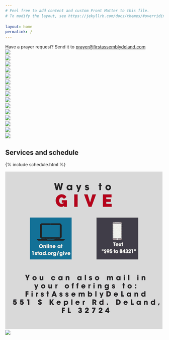 ```yaml
---
# Feel free to add content and custom Front Matter to this file.
# To modify the layout, see https://jekyllrb.com/docs/themes/#overriding-theme-defaults

layout: home
permalink: /
---
```


<div class="component-live"></div>

<div class="schedule row">
    <div class="col-xs-12 col-sm-12 col-md-12 col-lg-12">
        <div>
            Have a prayer request? Send it to <a href="emailto:prayer@firstassemblydeland.com">prayer@firstassemblydeland.com</a>
        </div>
    </div>
</div>

<div class="row">
    <div class="col-xs-12 col-sm-12 col-md-4 col-lg-4 promotion">
        <a href="https://dl.dropboxusercontent.com/s/rtcrs9zgbtjlmu4/promo1.jpg?dl=0" target="_blank"><img class="image-responsive" src="https://dl.dropboxusercontent.com/s/rtcrs9zgbtjlmu4/promo1.jpg?dl=0" /></a>
    </div>
    <div class="col-xs-12 col-sm-12 col-md-4 col-lg-4 promotion">
        <a href="https://dl.dropboxusercontent.com/s/q0n56vzk36cx0cr/promo2.jpg?dl=0" target="_blank"><img class="image-responsive" src="https://dl.dropboxusercontent.com/s/q0n56vzk36cx0cr/promo2.jpg?dl=0" /></a>
    </div>
    <div class="col-xs-12 col-sm-12 col-md-4 col-lg-4 promotion">
        <a href="https://dl.dropboxusercontent.com/s/fs5eyglk7h97vqu/promo3.jpg?dl=0" target="_blank"><img class="image-responsive" src="https://dl.dropboxusercontent.com/s/fs5eyglk7h97vqu/promo3.jpg?dl=0" /></a>
    </div>
    <div class="col-xs-12 col-sm-12 col-md-4 col-lg-4 promotion">
        <a href="https://dl.dropboxusercontent.com/s/npw7hyup1n5i7oh/promo4.jpg?dl=0" target="_blank"><img class="image-responsive" src="https://dl.dropboxusercontent.com/s/npw7hyup1n5i7oh/promo4.jpg?dl=0" /></a>
    </div>
    <div class="col-xs-12 col-sm-12 col-md-4 col-lg-4 promotion">
        <a href="https://dl.dropboxusercontent.com/s/0oq7bjesevsj0fq/promo5.jpg?dl=0" target="_blank"><img class="image-responsive" src="https://dl.dropboxusercontent.com/s/0oq7bjesevsj0fq/promo5.jpg?dl=0" /></a>
    </div>
    <div class="col-xs-12 col-sm-12 col-md-4 col-lg-4 promotion">
        <a href="https://dl.dropboxusercontent.com/s/avhta1hfxa1yfr8/promo6.jpg?dl=0" target="_blank"><img class="image-responsive" src="https://dl.dropboxusercontent.com/s/avhta1hfxa1yfr8/promo6.jpg?dl=0" /></a>
    </div>
    <div class="col-xs-12 col-sm-12 col-md-4 col-lg-4 promotion">
        <a href="https://dl.dropboxusercontent.com/s/ur98onun735re0m/promo7.jpg?dl=0" target="_blank"><img class="image-responsive" src="https://dl.dropboxusercontent.com/s/ur98onun735re0m/promo7.jpg?dl=0" /></a>
    </div>
    <div class="col-xs-12 col-sm-12 col-md-4 col-lg-4 promotion">
        <a href="https://dl.dropboxusercontent.com/s/k3zfuavy7apdqfs/promo8.jpg?dl=0" target="_blank"><img class="image-responsive" src="https://dl.dropboxusercontent.com/s/k3zfuavy7apdqfs/promo8.jpg?dl=0" /></a>
    </div>
    <div class="col-xs-12 col-sm-12 col-md-4 col-lg-4 promotion">
        <a href="https://dl.dropboxusercontent.com/s/aj0nfw5vk00sckp/promo9.jpg?dl=0" target="_blank"><img class="image-responsive" src="https://dl.dropboxusercontent.com/s/aj0nfw5vk00sckp/promo9.jpg?dl=0" /></a>
    </div>
    <div class="col-xs-12 col-sm-12 col-md-4 col-lg-4 promotion">
        <a href="https://dl.dropboxusercontent.com/s/vs0xxhzz4nvq0y8/promo10.jpg?dl=0" target="_blank"><img class="image-responsive" src="https://dl.dropboxusercontent.com/s/vs0xxhzz4nvq0y8/promo10.jpg?dl=0" /></a>
    </div>
    <div class="col-xs-12 col-sm-12 col-md-4 col-lg-4 promotion">
        <a href="https://dl.dropboxusercontent.com/s/3yrmxxy8icdyeat/promo11.jpg?dl=0" target="_blank"><img class="image-responsive" src="https://dl.dropboxusercontent.com/s/3yrmxxy8icdyeat/promo11.jpg?dl=0" /></a>
    </div>
    <div class="col-xs-12 col-sm-12 col-md-4 col-lg-4 promotion">
        <a href="https://dl.dropboxusercontent.com/s/qv47p5byc7lp886/promo12.jpg?dl=0" target="_blank"><img class="image-responsive" src="https://dl.dropboxusercontent.com/s/qv47p5byc7lp886/promo12.jpg?dl=0" /></a>
    </div>
    <div class="col-xs-12 col-sm-12 col-md-4 col-lg-4 promotion">
        <a href="https://dl.dropboxusercontent.com/s/qv47p5byc7lp886/promo13.jpg?dl=0" target="_blank"><img class="image-responsive" src="https://dl.dropboxusercontent.com/s/mvxndvitugq0xel/promo13.jpeg?dl=0" /></a>
    </div>  
    <div class="col-xs-12 col-sm-12 col-md-4 col-lg-4 promotion">
        <a href="https://dl.dropboxusercontent.com/s/qv47p5byc7lp886/promo14.jpg?dl=0" target="_blank"><img class="image-responsive" src="https://dl.dropboxusercontent.com/s/w4yqqj3d0vmm3gw/promo14.jpg?dl=0" /></a>
    </div>
    <div class="col-xs-12 col-sm-12 col-md-4 col-lg-4 promotion">
        <a href="https://dl.dropboxusercontent.com/s/qv47p5byc7lp886/promo15.jpg?dl=0" target="_blank"><img class="image-responsive" src="https://dl.dropboxusercontent.com/s/xnrnj3fekrj7e8i/promo15.jpg?dl=0" /></a>
    </div>    
</div>

## Services and schedule

{% include schedule.html %}

<!--
## Upcoming events

<div class="row">
    <div class="col-xs-12 col-sm-12 col-md-6 col-lg-6">
        <img class="image-responsive" src="/static/Good-Friday20-scaled.jpg" />
    </div>
    <div class="col-xs-12 col-sm-12 col-md-6 col-lg-6">
        <img class="image-responsive" src="/static/sunrise-service20.jpg" />
    </div>
</div>
<div class="end-xs end-sm end-md end-lg"><a href="/events/"><strong>More events &raquo;</strong></a></div>
-->

<div class="component-social"></div>

<div class="row">
    <div class="col-xs-12 col-sm-12 col-md-6 col-lg-6">
        <a href="https://firstdeland.churchcenter.com/giving">
            <img src="/static/waystogive.png" class="image-responsive" />
        </a>
    </div>
    <div class="col-xs-12 col-sm-12 col-md-6 col-lg-6">
        <img class="image-responsive" src="https://www.dropbox.com/s/raw/vjuogcungj54t69/bottom_notice.jpg" />
    </div>
</div>
